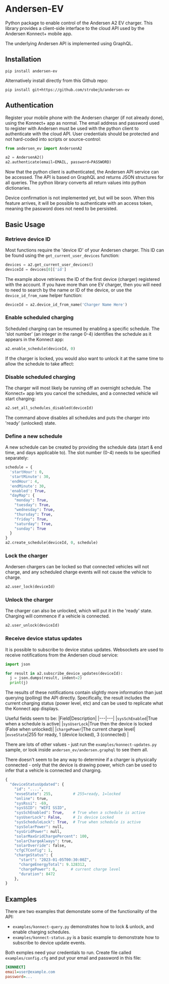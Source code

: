 # Andersen-EV 

Python package to enable control of the Andersen A2 EV charger. This library provides a client-side interface to the cloud API used by the Andersen Konnect+ mobile app.

The underlying Andersen API is implemented using GraphQL. 

## Installation

```
pip install andersen-ev
```

Alternatively install directly from this Github repo:

```
pip install git+https://github.com/strobejb/andersen-ev
```

## Authentication

Register your mobile phone with the Andersen charger (if not already done), using the Konnect+ app as normal. The email address and password used to register with Andersen must be used with the python client to authenticate with the cloud API. User credentials should be protected and not hard-coded into scripts or source-control:

```python
from andersen_ev import AndersenA2

a2 = AndersenA2()
a2.authenticate(email=EMAIL, password=PASSWORD)
```

Now that the python client is authenticated, the Andersen API service can be accessed. The API is based on GraphQL and returns JSON structures for all queries. The python library converts all return values into python dictionaries.

Device confirmation is not implemented yet, but will be soon. When this feature arrives, it will be possible to authenticate with an access token, meaning the password does not need to be persisted. 

## Basic Usage
### Retrieve device ID 

Most functions require the 'device ID' of your Andersen charger. This ID
can be found using the `get_current_user_devices` function:

```python
devices = a2.get_current_user_devices()
deviceId = devices[0]['id']
```

The example above retrieves the ID of the first device (charger) registered with the account.
If you have more than one EV charger, then you will need to need to search by the name or ID of the device, or use the `device_id_from_name` helper function:

```python
deviceId = a2.device_id_from_name('Charger Name Here')
```

### Enable scheduled charging

Scheduled charging can be resumed by enabling a specific schedule. The 'slot number' (an integer in the range 0-4) identifies the schedule as it appears in the Konnect app:

```python
a2.enable_schedule(deviceId, 0)
```
If the charger is locked, you would also want to unlock it at the same time to allow the schedule to take affect:

### Disable scheduled charging

The charger will most likely be running off an overnight schedule. The Konnect+ app lets you cancel the schedules, and a connected vehicle wil start charging:

```python
a2.set_all_schedules_disabled(deviceId)
```
The command above disables all schedules and puts the charger into 'ready' (unlocked) state.

### Define a new schedule

A new schedule can be created by providing the schedule data (start & end time, and days applicable to). The slot number (0-4) needs to be specified separately:

```python
schedule = {
  'startHour': 0,
  'startMinute': 30,
  'endHour': 4,
  'endMinute': 30,
  'enabled': True,
  "dayMap": {
    "monday": True,
    "tuesday": True,
    "wednesday": True,
    "thursday": True,
    "friday": True,
    "saturday": True,
    "sunday": True
  }
}
a2.create_schedule(deviceId, 0, schedule)
```

### Lock the charger

Andersen chargers can be locked so that connected vehicles will not charge, and any scheduled charge events will not cause the vehicle to charge.

```python
a2.user_lock(deviceId)
```

### Unlock the charger

The charger can also be unlocked, which will put it in the 'ready' state. Charging will commence if a vehicle is connected.

```python
a2.user_unlock(deviceId)
```

### Receive device status updates

It is possible to subscribe to device status updates. Websockets are used to receive notifications
from the Andersen cloud service:

```python
import json

for result in a2.subscribe_device_updates(deviceId):
  j = json.dumps(result, indent=2)
  print(j)
``` 

The results of these notifications contain slightly more information than just querying (polling) the API directly. Specifically, the result includes the current charging status (power level, etc) and can be used to replicate what the Konnect app displays.

Useful fields seem to be:
|Field|Description|
|---|---|
|`sysSchEnabled`|True when a schedule is active|
|`sysUserLock`|True then the device is locked (False when unlocked)|
|`chargePower`|The current charge level|
|`evseState`|255 for ready, 1 (device locked), 3 (connected) |

There are lots of other values - just run the `examples/konnect-updates.py` sample, or look inside `andersen_ev/andersen.graphql` to see them all.

There doesn't seem to be any way to determine if a charger is physically connected - only that the device is drawing power, which can be used to infer that a vehicle is connected and charging.   

```python
{
  "deviceStatusUpdated": {
    "id": "....",
    "evseState": 255,         # 255=ready, 1=locked
    "online": true,
    "sysRssi": -69,
    "sysSSID": "WIFI SSID",
    "sysSchEnabled": True,    # True when a schedule is active
    "sysUserLock": False,     # Is device Locked
    "sysScheduleLock": True,  # True when schedule is active
    "sysSolarPower": null,
    "sysGridPower": null,
    "solarMaxGridChargePercent": 100,
    "solarChargeAlways": true,
    "solarOverride": false,
    "cfgCTConfig": 1,
    "chargeStatus": {
      "start": "2023-01-05T00:30:00Z",
      "chargeEnergyTotal": 9.128312,
      "chargePower": 0,      # current charge level
      "duration": 8472
    },
}

```

## Examples

There are two examples that demonstate some of the functionality of the API:
* `examples/konnect-query.py` demonstrates how to lock & unlock, and enable charging schedules.
* `examples/konnect-status.py` is a basic example to demonstrate how to subscribe to device update events. 

Both exmples need your credentials to run. Create file called `examples/config.cfg` and put your email and password in this file:

```ini
[KONNECT]
email=user@example.com
password=...
```
